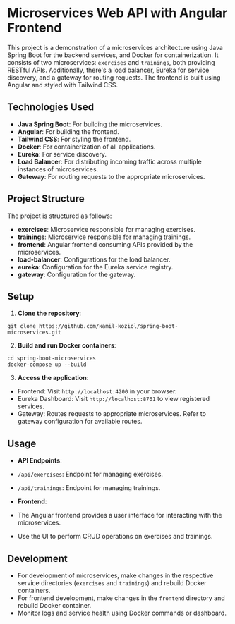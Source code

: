 # Microservices Web API with Angular Frontend

This project is a demonstration of a microservices architecture using Java Spring Boot for the backend services, and Docker for containerization. It consists of two microservices: `exercises` and `trainings`, both providing RESTful APIs. Additionally, there's a load balancer, Eureka for service discovery, and a gateway for routing requests. The frontend is built using Angular and styled with Tailwind CSS.

## Technologies Used

- **Java Spring Boot**: For building the microservices.
- **Angular**: For building the frontend.
- **Tailwind CSS**: For styling the frontend.
- **Docker**: For containerization of all applications.
- **Eureka**: For service discovery.
- **Load Balancer**: For distributing incoming traffic across multiple instances of microservices.
- **Gateway**: For routing requests to the appropriate microservices.

## Project Structure

The project is structured as follows:

- **exercises**: Microservice responsible for managing exercises.
- **trainings**: Microservice responsible for managing trainings.
- **frontend**: Angular frontend consuming APIs provided by the microservices.
- **load-balancer**: Configurations for the load balancer.
- **eureka**: Configuration for the Eureka service registry.
- **gateway**: Configuration for the gateway.

## Setup

1. **Clone the repository**:

```console
git clone https://github.com/kamil-koziol/spring-boot-microservices.git
```


2. **Build and run Docker containers**:

```console
cd spring-boot-microservices
docker-compose up --build
```


3. **Access the application**:
- Frontend: Visit `http://localhost:4200` in your browser.
- Eureka Dashboard: Visit `http://localhost:8761` to view registered services.
- Gateway: Routes requests to appropriate microservices. Refer to gateway configuration for available routes.

## Usage

- **API Endpoints**:
- `/api/exercises`: Endpoint for managing exercises.
- `/api/trainings`: Endpoint for managing trainings.

- **Frontend**:
- The Angular frontend provides a user interface for interacting with the microservices.
- Use the UI to perform CRUD operations on exercises and trainings.

## Development

- For development of microservices, make changes in the respective service directories (`exercises` and `trainings`) and rebuild Docker containers.
- For frontend development, make changes in the `frontend` directory and rebuild Docker container.
- Monitor logs and service health using Docker commands or dashboard.

